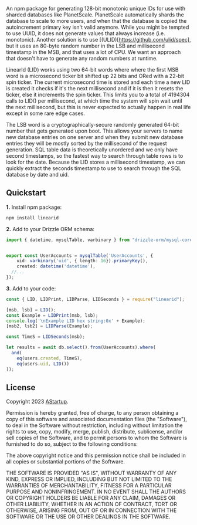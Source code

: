 An npm package for generating 128-bit monotonic unique IDs for use with sharded databases like PlanetScale. PlanetScale automatically shards the database to scale to more users, and when that the database is copied the autoincrement primary key isn't valid anymore. While you might be tempted to use UUID, it does not generate values that always increase (i.e. monotonic). Another solution is to use [(ULID)[https://github.com/ulid/spec], but it uses an 80-byte random number in the LSB and millisecond timestamp in the MSB, and that uses a lot of CPU. We want an approach that doesn't have to generate any random numbers at runtime.

LinearId (LID) works using two 64-bit words where where the first MSB word is a microsecond ticker bit shifted up 22 bits and ORed with a 22-bit spin ticker. The current microsecond time is stored and each time a new LID is created it checks if it's the next millisecond and if it is then  it resets the ticker, else it increments the spin ticker. This limits you to a total of 4194304 calls to LID() per millisecond, at which time the system will spin wait until the next millisecond, but this is never expected to actually happen in real life except in some rare edge cases.

The LSB word is a cryptographically-secure randomly generated 64-bit number that gets generated upon boot. This allows your servers to name new database entries on one server and when they submit new database entries they will be mostly sorted by the millisecond of the request generation. SQL table data is theoretically unordered and we only have second timestamps, so the fastest way to search through table rows is to look for the date. Because the LID stores a millisecond timestamp, we can quickly extract the seconds timestamp to use to search through the SQL database by date and uid.

## Quickstart

**1.** Install npm package:

```BASH
npm install linearid
```

**2.** Add to your Drizzle ORM schema:

```TypeScript
import { datetime, mysqlTable, varbinary } from "drizzle-orm/mysql-core";


export const UserAccounts = mysqlTable('UserAccounts', {
	uid: varbinary('uid', { length: 16}).primaryKey(),
	created: datetime('datetime'),
  //...
});
```

**3.** Add to your code:

```TypeScript
const { LID, LIDPrint, LIDParse, LIDSeconds } = require("linearid");

[msb, lsb] = LID();
const Example = LIDPrint(msb, lsb);
console.log('\nExample LID hex string:0x' + Example);
[msb2, lsb2] = LIDParse(Example);

const TimeS = LIDSeconds(msb);

let results = await db.select().from(UserAccounts).where(
  and(
    eq(users.created, TimeS), 
    eq(users.uid, LID())
));
```

## License

Copyright 2023 [AStartup](https://astartup.net).

Permission is hereby granted, free of charge, to any person obtaining a copy of this software and associated documentation files (the "Software"), to deal in the Software without restriction, including without limitation the rights to use, copy, modify, merge, publish, distribute, sublicense, and/or sell copies of the Software, and to permit persons to whom the Software is furnished to do so, subject to the following conditions:

The above copyright notice and this permission notice shall be included in all copies or substantial portions of the Software.

THE SOFTWARE IS PROVIDED "AS IS", WITHOUT WARRANTY OF ANY KIND, EXPRESS OR IMPLIED, INCLUDING BUT NOT LIMITED TO THE WARRANTIES OF MERCHANTABILITY, FITNESS FOR A PARTICULAR PURPOSE AND NONINFRINGEMENT. IN NO EVENT SHALL THE AUTHORS OR COPYRIGHT HOLDERS BE LIABLE FOR ANY CLAIM, DAMAGES OR OTHER LIABILITY, WHETHER IN AN ACTION OF CONTRACT, TORT OR OTHERWISE, ARISING FROM, OUT OF OR IN CONNECTION WITH THE SOFTWARE OR THE USE OR OTHER DEALINGS IN THE SOFTWARE.
